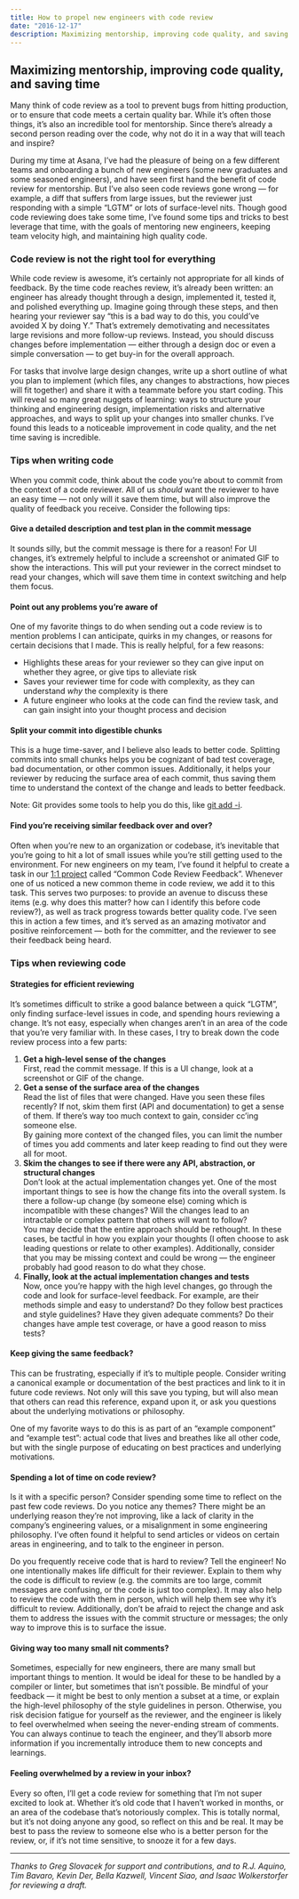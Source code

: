 ```yaml
---
title: How to propel new engineers with code review
date: "2016-12-17"
description: Maximizing mentorship, improving code quality, and saving time
---
```

## Maximizing mentorship, improving code quality, and saving time

Many think of code review as a tool to prevent bugs from hitting production, or
to ensure that code meets a certain quality bar. While it’s often those things,
it’s also an incredible tool for mentorship. Since there’s already a second
person reading over the code, why not do it in a way that will teach and
inspire?

During my time at Asana, I’ve had the pleasure of being on a few different teams
and onboarding a bunch of new engineers (some new graduates and some seasoned
engineers), and have seen first hand the benefit of code review for mentorship.
But I’ve also seen code reviews gone wrong — for example, a diff that suffers
from large issues, but the reviewer just responding with a simple “LGTM” or lots
of surface-level nits. Though good code reviewing does take some time, I’ve
found some tips and tricks to best leverage that time, with the goals of
mentoring new engineers, keeping team velocity high, and maintaining high
quality code.

### Code review is not the right tool for everything

While code review is awesome, it’s certainly not appropriate for all kinds of
feedback. By the time code reaches review, it’s already been written: an
engineer has already thought through a design, implemented it, tested it, and
polished everything up. Imagine going through these steps, and then hearing your
reviewer say “this is a bad way to do this, you could’ve avoided X by doing Y.”
That’s extremely demotivating and necessitates large revisions and more
follow-up reviews. Instead, you should discuss changes before implementation —
either through a design doc or even a simple conversation — to get buy-in for
the overall approach.

For tasks that involve large design changes, write up a short outline of what
you plan to implement (which files, any changes to abstractions, how pieces will
fit together) and share it with a teammate before you start coding. This will
reveal so many great nuggets of learning: ways to structure your thinking and
engineering design, implementation risks and alternative approaches, and ways to
split up your changes into smaller chunks. I’ve found this leads to a noticeable
improvement in code quality, and the net time saving is incredible.

### Tips when writing code

When you commit code, think about the code you’re about to commit from the
context of a code reviewer. All of us *should* want the reviewer to have an easy
time — not only will it save them time, but will also improve the quality of
feedback you receive. Consider the following tips:

#### Give a detailed description and test plan in the commit message

It sounds silly, but the commit message is there for a reason! For UI changes,
it’s extremely helpful to include a screenshot or animated GIF to show the
interactions. This will put your reviewer in the correct mindset to read your
changes, which will save them time in context switching and help them focus.

#### Point out any problems you’re aware of

One of my favorite things to do when sending out a code review is to mention
problems I can anticipate, quirks in my changes, or reasons for certain
decisions that I made. This is really helpful, for a few reasons:

* Highlights these areas for your reviewer so they can give input on whether they
agree, or give tips to alleviate risk
* Saves your reviewer time for code with complexity, as they can understand *why*
the complexity is there
* A future engineer who looks at the code can find the review task, and can gain
insight into your thought process and decision

#### Split your commit into digestible chunks

This is a huge time-saver, and I believe also leads to better code. Splitting
commits into small chunks helps you be cognizant of bad test coverage, bad
documentation, or other common issues. Additionally, it helps your reviewer by
reducing the surface area of each commit, thus saving them time to understand
the context of the change and leads to better feedback.

Note: Git provides some tools to help you do this, like [git add
-i](https://git-scm.com/book/en/v2/Git-Tools-Interactive-Staging).

#### Find you’re receiving similar feedback over and over?

Often when you’re new to an organization or codebase, it’s inevitable that
you’re going to hit a lot of small issues while you’re still getting used to the
environment. For new engineers on my team, I’ve found it helpful to create a
task in our [1:1 project](https://wavelength.asana.com/workstyle-what-is-a-1-1/)
called “Common Code Review Feedback”. Whenever one of us noticed a new common
theme in code review, we add it to this task. This serves two purposes: to
provide an avenue to discuss these items (e.g. why does this matter? how can I
identify this before code review?), as well as track progress towards better
quality code. I’ve seen this in action a few times, and it’s served as an
amazing motivator and positive reinforcement — both for the committer, and the
reviewer to see their feedback being heard.

### Tips when reviewing code

#### Strategies for efficient reviewing

It’s sometimes difficult to strike a good balance between a quick “LGTM”, only
finding surface-level issues in code, and spending hours reviewing a change.
It’s not easy, especially when changes aren’t in an area of the code that you’re
very familiar with. In these cases, I try to break down the code review process
into a few parts:

1. **Get a high-level sense of the changes**<br>First, read the commit message. If this
is a UI change, look at a screenshot or GIF of the change.
1. **Get a sense of the surface area of the changes**<br>Read the list of files that
were changed. Have you seen these files recently? If not, skim them first (API
and documentation) to get a sense of them. If there’s way too much context to
gain, consider cc’ing someone else.<br>By gaining more context of the changed
files, you can limit the number of times you add comments and later keep reading
to find out they were all for moot.
1. **Skim the changes to see if there were any API, abstraction, or structural
changes**<br>Don’t look at the actual implementation changes yet. One of the most
important things to see is how the change fits into the overall system. Is there
a follow-up change (by someone else) coming which is incompatible with these
changes? Will the changes lead to an intractable or complex pattern that others
will want to follow?<br> You may decide that the entire approach should be
rethought. In these cases, be tactful in how you explain your thoughts (I often
choose to ask leading questions or relate to other examples). Additionally,
consider that you may be missing context and could be wrong — the engineer
probably had good reason to do what they chose.
1. **Finally, look at the actual implementation changes and tests**<br>Now, once you’re
happy with the high level changes, go through the code and look for
surface-level feedback. For example, are their methods simple and easy to
understand? Do they follow best practices and style guidelines? Have they given
adequate comments? Do their changes have ample test coverage, or have a good
reason to miss tests?

#### Keep giving the same feedback?

This can be frustrating, especially if it’s to multiple people. Consider writing
a canonical example or documentation of the best practices and link to it in
future code reviews. Not only will this save you typing, but will also mean that
others can read this reference, expand upon it, or ask you questions about the
underlying motivations or philosophy.

One of my favorite ways to do this is as part of an “example component” and
“example test”: actual code that lives and breathes like all other code, but
with the single purpose of educating on best practices and underlying
motivations.

#### Spending a lot of time on code review?

Is it with a specific person? Consider spending some time to reflect on the past
few code reviews. Do you notice any themes? There might be an underlying reason
they’re not improving, like a lack of clarity in the company’s engineering
values, or a misalignment in some engineering philosophy. I’ve often found it
helpful to send articles or videos on certain areas in engineering, and to talk
to the engineer in person.

Do you frequently receive code that is hard to review? Tell the engineer! No one
intentionally makes life difficult for their reviewer. Explain to them why the
code is difficult to review (e.g. the commits are too large, commit messages are
confusing, or the code is just too complex). It may also help to review the code
with them in person, which will help them see why it’s difficult to review.
Additionally, don’t be afraid to reject the change and ask them to address the
issues with the commit structure or messages; the only way to improve this is to
surface the issue.

#### Giving way too many small nit comments?

Sometimes, especially for new engineers, there are many small but important
things to mention. It would be ideal for these to be handled by a compiler or
linter, but sometimes that isn’t possible. Be mindful of your feedback — it
might be best to only mention a subset at a time, or explain the high-level
philosophy of the style guidelines in person. Otherwise, you risk decision
fatigue for yourself as the reviewer, and the engineer is likely to feel
overwhelmed when seeing the never-ending stream of comments. You can always
continue to teach the engineer, and they’ll absorb more information if you
incrementally introduce them to new concepts and learnings.

#### Feeling overwhelmed by a review in your inbox?

Every so often, I’ll get a code review for something that I’m not super excited
to look at. Whether it’s old code that I haven’t worked in months, or an area of
the codebase that’s notoriously complex. This is totally normal, but it’s not
doing anyone any good, so reflect on this and be real. It may be best to pass
the review to someone else who is a better person for the review, or, if it’s
not time sensitive, to snooze it for a few days.

*****

*Thanks to Greg Slovacek for support and contributions, and to R.J. Aquino, Tim
Bavaro, Kevin Der, Bella Kazwell, Vincent Siao, and Isaac Wolkerstorfer for
reviewing a draft.*
